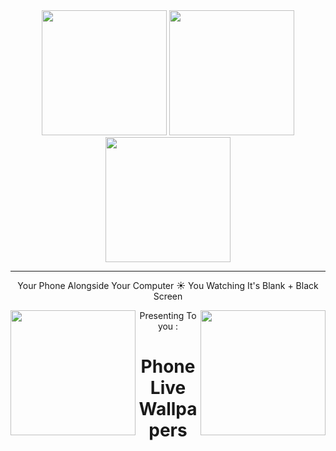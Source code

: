 <div id="header" align="center">
  <img src="https://i.giphy.com/media/v1.Y2lkPTc5MGI3NjExcXZiMGhzczl1cno1YzhrbXRrbTZqc3g2eWFlNnNpeXVmbHEzNXFpaCZlcD12MV9pbnRlcm5hbF9naWZfYnlfaWQmY3Q9cw/fynAG6TbXlff9iUL1c/giphy.gif" width="200"/>
  <img src="https://i.giphy.com/media/v1.Y2lkPTc5MGI3NjExMGh5bHdydmw0aXVtaHZxcDVrMXJkdnQ2dGI1am9hMWlvb3J6bmpocSZlcD12MV9pbnRlcm5hbF9naWZfYnlfaWQmY3Q9cw/e66KfaMalmDFoGMf9c/giphy.gif" width="200"/>  
  <img src="https://i.giphy.com/media/v1.Y2lkPTc5MGI3NjExcXZiMGhzczl1cno1YzhrbXRrbTZqc3g2eWFlNnNpeXVmbHEzNXFpaCZlcD12MV9pbnRlcm5hbF9naWZfYnlfaWQmY3Q9cw/fynAG6TbXlff9iUL1c/giphy.gif" width="200"/>  
</div>

<hr>

<div id="intro" align="center">
  
  Your Phone Alongside Your Computer ☀ You Watching It's Blank + Black Screen

<img src = "https://i.giphy.com/media/v1.Y2lkPTc5MGI3NjExMzRhaGJ1Ymk5MTV2ejM1czJwemhmb3U5OXIxNHBhZ3MwN3FpMXhjMyZlcD12MV9pbnRlcm5hbF9naWZfYnlfaWQmY3Q9cw/lRc0riwAfCcK3stcr2/giphy.gif" width="200" align="left">
<img src = "https://i.giphy.com/media/v1.Y2lkPTc5MGI3NjExYmx2NmxoYjVnOWtmNHhqdG00ZTN4aDFtOXRxem1hc2YycWY5ejc5aiZlcD12MV9pbnRlcm5hbF9naWZfYnlfaWQmY3Q9cw/wIHIITzzIa0miorFQE/giphy.gif" width="200" align="right">

  Presenting To you :

<h1>
Phone Live Wallpapers
</h1>

</div>
